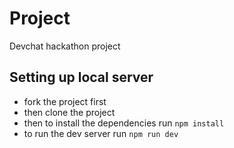 # Project
 Devchat hackathon project


## Setting up local server 

- fork the project first 
- then clone the project 
- then to install the dependencies run `npm install`
- to run the dev server run `npm run dev`